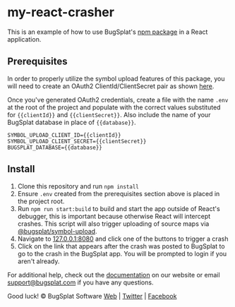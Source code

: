 # my-react-crasher

This is an example of how to use BugSplat's
[npm package](https://www.npmjs.com/package/@bugsplat/react)
in a React application.

## Prerequisites

In order to properly utilize the symbol upload features of this package, you
will need to create an OAuth2 ClientId/ClientSecret pair as shown
[here](https://docs.bugsplat.com/introduction/development/web-services/oauth2).

Once you've generated OAuth2 credentials, create a file with the name `.env`
at the root of the project and populate with the correct values substituted
for `{{clientId}}` and `{{clientSecret}}`. Also include the name of your
BugSplat database in place of `{{database}}`.

```text
SYMBOL_UPLOAD_CLIENT_ID={{clientId}}
SYMBOL_UPLOAD_CLIENT_SECRET={{clientSecret}}
BUGSPLAT_DATABASE={{database}}
```

## Install

1. Clone this repository and run `npm install`
2. Ensure `.env` created from the prerequisites section above
   is placed in the project root.
3. Run `npm run start:build` to build and start the app outside
   of React's debugger, this is important because otherwise React
   will intercept crashes. This script will also trigger uploading
   of source maps via
   [@bugsplat/symbol-upload](https://www.npmjs.com/package/@bugsplat/symbol-upload).
4. Navigate to [127.0.0.1:8080](http://127.0.0.1:8080)
   and click one of the buttons to trigger a crash
5. Click on the link that appears after the crash was posted
   to BugSplat to go to the crash in the BugSplat app. You will
   be prompted to login if you aren't already.

For additional help, check out the
[documentation](http://www.bugsplat.com/docs/) on our website
or email support@bugsplat.com if you have any questions.

Good luck!
© BugSplat Software
[Web](https://www.bugsplat.com)
| [Twitter](https://twitter.com/BugSplatCo)
| [Facebook](https://www.facebook.com/bugsplatsoftware/)
